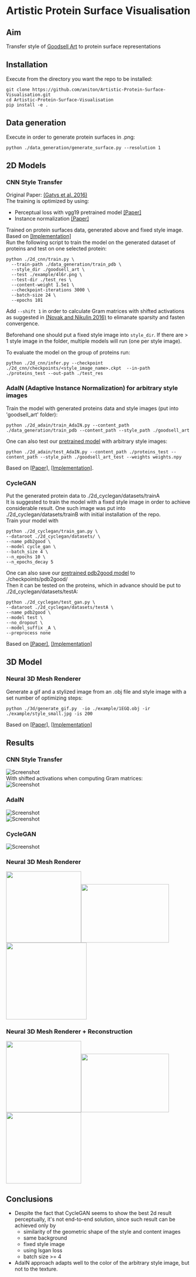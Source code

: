 # Artistic Protein Surface Visualisation
## Aim
Transfer style of [Goodsell Art](https://ccsb.scripps.edu/goodsell/) to protein surface representations
## Installation

Execute from the directory you want the repo to be installed:

```
git clone https://github.com/aniton/Artistic-Protein-Surface-Visualisation.git
cd Artistic-Protein-Surface-Visualisation
pip install -e .
```
## Data generation
Execute in order to generate protein surfaces in .png:
```
python ./data_generation/generate_surface.py --resolution 1
```
## 2D Models

### CNN Style Transfer 
Original Paper: [(Gatys et al. 2016)](https://openaccess.thecvf.com/content_cvpr_2016/papers/Gatys_Image_Style_Transfer_CVPR_2016_paper.pdf) <br>
The training is optimized by using:
- Perceptual loss with vgg19 pretrained model [[Paper]](https://arxiv.org/pdf/1603.08155.pdf)
- Instance normalization [[Paper]](https://arxiv.org/pdf/1607.08022.pdf) <br>

Trained on protein surfaces data, generated above and fixed style image. <br>
Based on [[Implementation]](https://github.com/lengstrom/fast-style-transfer) <br>
Run the following script to train the model on the generated dataset of proteins and test on one selected protein:

```
python ./2d_cnn/train.py \
  --train-path ./data_generation/train_pdb \
  --style_dir ./goodsell_art \
  --test ./example/4l6r.png \
  --test-dir ./test_res \
  --content-weight 1.5e1 \
  --checkpoint-iterations 3000 \
  --batch-size 24 \
  --epochs 101
  ``` 
 Add  `--shift 1` in order to calculate Gram matrices with shifted activations as suggested in [(Novak and Nikulin 2016)](https://arxiv.org/pdf/1605.04603.pdf) to elimanate sparsity and fasten convergence. <br>
 
Beforehand one should put a fixed style image into `style_dir`. If there are > 1 style image in the folder, multiple models will run (one per style image). <br>

To evaluate the model on the group of proteins run:
  ```
python ./2d_cnn/infer.py --checkpoint ./2d_cnn/checkpoints/<style_image_name>.ckpt  --in-path ./proteins_test --out-path ./test_res
```
### AdaIN (Adaptive Instance Normalization) for arbitrary style images
Train the model with generated proteins data and style images (put into 'goodsell_art' folder):
```
python ./2d_adain/train_AdaIN.py --content_path ./data_generation/train_pdb --content_path --style_path ./goodsell_art
 ``` 
 One can also test our [pretrained model](https://drive.google.com/file/d/1m6n_rV0RBduJCUiG_nXzkLQUkmtnxd8k/view?usp=sharing) with arbitrary style images:
 ```
python ./2d_adain/test_AdaIN.py --content_path ./proteins_test --content_path --style_path ./goodsell_art_test --weights weights.npy
 ``` 
 
Based on [[Paper]](https://arxiv.org/pdf/1703.06868.pdf), [[Implementation]](https://github.com/JunbinWang/Tensorflow-Style-Transfer-with-Adain).

### CycleGAN
Put the generated protein data to  ./2d_cyclegan/datasets/trainA <br>
It is suggested to train the model with a fixed style image in order to achieve considerable result. One such image was put into ./2d_cyclegan/datasets/trainB with initial installation of the repo. <br>
Train your model with
```
python ./2d_cyclegan/train_gan.py \
--dataroot ./2d_cyclegan/datasets/ \
--name pdb2good \
--model cycle_gan \
--batch_size 4 \
--n_epochs 10 \
--n_epochs_decay 5
 ``` 
One can also save our [pretrained pdb2good model](https://drive.google.com/file/d/1jcHCqAkI5xWj4GfYgkqKnUBXGh9nbHHZ/view?usp=sharing) to ./checkpoints/pdb2good/ <br> Then it can be tested on the proteins, which in advance should be put to ./2d_cyclegan/datasets/testA:
```
python ./2d_cyclegan/test_gan.py \
--dataroot ./2d_cyclegan/datasets/testA \
--name pdb2good \
--model test \
--no_dropout \
--model_suffix _A \
--preprocess none
 ``` 
 Based on [[Paper]](https://arxiv.org/pdf/1703.10593.pdf), [[Implementation]](https://github.com/junyanz/pytorch-CycleGAN-and-pix2pix)
 ## 3D Model
 ### Neural 3D Mesh Renderer
 Generate a gif and a stylized image from an .obj file and style image with a set number of optimizing steps:
 ```
 python ./3d/generate_gif.py  -io ./example/1EGQ.obj -ir ./example/style_small.jpg -is 200
 ```
 Based on [[Paper]](https://arxiv.org/abs/1711.07566), [[Implementation]](https://github.com/hiroharu-kato/neural_renderer)
 ## Results
 ### CNN Style Transfer
![Screenshot](./results/cnn.png) <br>
With shifted activations when computing Gram matrices: <br>
![Screenshot](./results/shift.png) 
 ### AdaIN
 ![Screenshot](./results/ada1.png) <br>
  ![Screenshot](./results/ada2.png) 
 ### CycleGAN
 ![Screenshot](./results/gan_new.png) <br>

### Neural 3D Mesh Renderer
<img src="./example/obj.gif" width="205" height="195"><img src="./example/style.png" width="240" height="160"><img src="./example/mesh22d.png" width="220" height="210">
 ### Neural 3D Mesh Renderer + Reconstruction
<img src="./example/obj.gif" width="205" height="195"><img src="./example/style.png" width="240" height="160"><img src="./results/result3d.gif" width="205" height="195"> <br>
 ## Conclusions
 - Despite the fact that CycleGAN seems to show the best 2d result perceptually, it's not end-to-end solution, since such result can be achieved only by
     - similarity of the geometric shape of the style and content images
     - same background
     - fixed style image
     - using lsgan loss
     - batch size >= 4 
- AdaIN approach adapts well to the color of the arbitrary style image, but not to the texture.  

